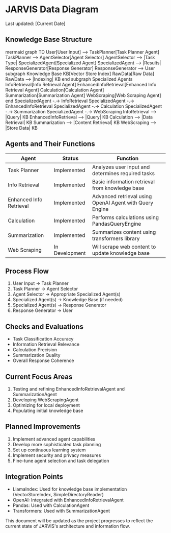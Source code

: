 # JARVIS Data Diagram

Last updated: [Current Date]

## Knowledge Base Structure

mermaid
graph TD
User[User Input] --> TaskPlanner[Task Planner Agent]
TaskPlanner --> AgentSelector[Agent Selector]
AgentSelector --> |Task Type| SpecializedAgent[Specialized Agent]
SpecializedAgent --> |Results| ResponseGenerator[Response Generator]
ResponseGenerator --> User
subgraph Knowledge Base
KB[Vector Store Index]
RawData[Raw Data]
RawData --> |Indexing| KB
end
subgraph Specialized Agents
InfoRetrieval[Info Retrieval Agent]
EnhancedInfoRetrieval[Enhanced Info Retrieval Agent]
Calculation[Calculation Agent]
Summarization[Summarization Agent]
WebScraping[Web Scraping Agent]
end
SpecializedAgent -.-> InfoRetrieval
SpecializedAgent -.-> EnhancedInfoRetrieval
SpecializedAgent -.-> Calculation
SpecializedAgent -.-> Summarization
SpecializedAgent -.-> WebScraping
InfoRetrieval --> |Query| KB
EnhancedInfoRetrieval --> |Query| KB
Calculation --> |Data Retrieval| KB
Summarization --> |Content Retrieval| KB
WebScraping --> |Store Data| KB


## Agents and Their Functions

| Agent | Status | Function |
|-------|--------|----------|
| Task Planner | Implemented | Analyzes user input and determines required tasks |
| Info Retrieval | Implemented | Basic information retrieval from knowledge base |
| Enhanced Info Retrieval | Implemented | Advanced retrieval using OpenAI Agent with Query Engine |
| Calculation | Implemented | Performs calculations using PandasQueryEngine |
| Summarization | Implemented | Summarizes content using transformers library |
| Web Scraping | In Development | Will scrape web content to update knowledge base |

## Process Flow

1. User Input → Task Planner
2. Task Planner → Agent Selector
3. Agent Selector → Appropriate Specialized Agent(s)
4. Specialized Agent(s) → Knowledge Base (if needed)
5. Specialized Agent(s) → Response Generator
6. Response Generator → User

## Checks and Evaluations

- Task Classification Accuracy
- Information Retrieval Relevance
- Calculation Precision
- Summarization Quality
- Overall Response Coherence

## Current Focus Areas

1. Testing and refining EnhancedInfoRetrievalAgent and SummarizationAgent
2. Developing WebScrapingAgent
3. Optimizing for local deployment
4. Populating initial knowledge base

## Planned Improvements

1. Implement advanced agent capabilities
2. Develop more sophisticated task planning
3. Set up continuous learning system
4. Implement security and privacy measures
5. Fine-tune agent selection and task delegation

## Integration Points

- LlamaIndex: Used for knowledge base implementation (VectorStoreIndex, SimpleDirectoryReader)
- OpenAI: Integrated with EnhancedInfoRetrievalAgent
- Pandas: Used with CalculationAgent
- Transformers: Used with SummarizationAgent

This document will be updated as the project progresses to reflect the current state of JARVIS's architecture and information flow.